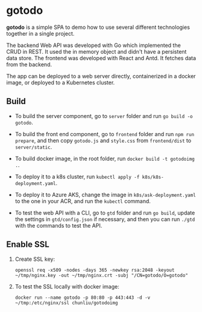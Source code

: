 # gotodo

**gotodo** is a simple SPA to demo how to use several different technologies together in a single project. 

The backend Web API was developed with Go which implemented the CRUD in REST. It used the in memory object and didn't have a persistent data store. The frontend was developed with React and Antd. It fetches data from the backend. 

The app can be deployed to a web server directly, containerized in a docker image, or deployed to a Kubernetes cluster. 

## Build

* To build the server component, go to `server` folder and run `go build -o gotodo`. 

* To build the front end component, go to `frontend` folder and run `npm run prepare`, and then copy `gotodo.js` and `style.css` from `frontend/dist` to `server/static`. 

* To build docker image, in the root folder, run `docker build -t gotodoimg .`.

* To deploy it to a k8s cluster, run `kubectl apply -f k8s/k8s-deployment.yaml`. 

* To deploy it to Azure AKS, change the image in `k8s/ask-deployment.yaml` to the one in your ACR, and run the `kubectl` command. 

* To test the web API with a CLI, go to `gtd` folder and run `go build`, update the settings in `gtd/config.json` if necessary, and then you can run `./gtd` with the commands to test the API. 

## Enable SSL

1. Create SSL key:

    ```openssl req -x509 -nodes -days 365 -newkey rsa:2048 -keyout ~/tmp/nginx.key -out ~/tmp/nginx.crt -subj "/CN=gotodo/O=gotodo"```

2. To test the SSL locally with docker image:

    ```docker run --name gotodo -p 80:80 -p 443:443 -d -v ~/tmp:/etc/nginx/ssl chunliu/gotodoimg```
    